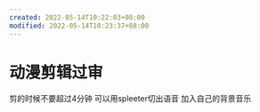 ```yaml
---
created: 2022-05-14T10:22:03+08:00
modified: 2022-05-14T10:23:37+08:00
---
```


# 动漫剪辑过审

剪的时候不要超过4分钟 可以用spleeter切出语音 加入自己的背景音乐
